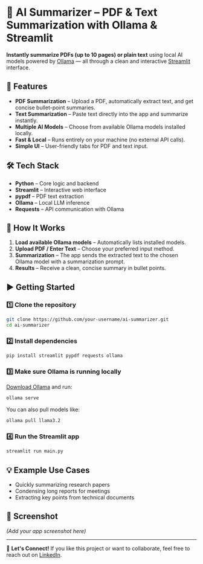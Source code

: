 # 📝 AI Summarizer – PDF & Text Summarization with Ollama & Streamlit

**Instantly summarize PDFs (up to 10 pages) or plain text** using local AI models powered by [Ollama](https://ollama.com/) — all through a clean and interactive [Streamlit](https://streamlit.io/) interface.

## 🚀 Features

* **PDF Summarization** – Upload a PDF, automatically extract text, and get concise bullet-point summaries.
* **Text Summarization** – Paste text directly into the app and summarize instantly.
* **Multiple AI Models** – Choose from available Ollama models installed locally.
* **Fast & Local** – Runs entirely on your machine (no external API calls).
* **Simple UI** – User-friendly tabs for PDF and text input.

## 🛠 Tech Stack

* **Python** – Core logic and backend
* **Streamlit** – Interactive web interface
* **pypdf** – PDF text extraction
* **Ollama** – Local LLM inference
* **Requests** – API communication with Ollama

## 📂 How It Works

1. **Load available Ollama models** – Automatically lists installed models.
2. **Upload PDF / Enter Text** – Choose your preferred input method.
3. **Summarization** – The app sends the extracted text to the chosen Ollama model with a summarization prompt.
4. **Results** – Receive a clean, concise summary in bullet points.

## ▶️ Getting Started

### 1️⃣ Clone the repository

```bash
git clone https://github.com/your-username/ai-summarizer.git
cd ai-summarizer
```

### 2️⃣ Install dependencies

```bash
pip install streamlit pypdf requests ollama
```

### 3️⃣ Make sure Ollama is running locally

[Download Ollama](https://ollama.com/download) and run:

```bash
ollama serve
```

You can also pull models like:

```bash
ollama pull llama3.2
```

### 4️⃣ Run the Streamlit app

```bash
streamlit run main.py
```

## 💡 Example Use Cases

* Quickly summarizing research papers
* Condensing long reports for meetings
* Extracting key points from technical documents

## 📸 Screenshot

*(Add your app screenshot here)*

---

💬 **Let's Connect!**
If you like this project or want to collaborate, feel free to reach out on [LinkedIn]([https://www.linkedin.com/in/anandhappriya-s-b46697343/]).


